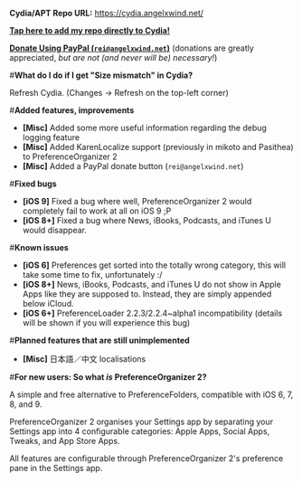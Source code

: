 **Cydia/APT Repo URL:** https://cydia.angelxwind.net/

[**Tap here to add my repo directly to Cydia!**](https://cydia.angelxwind.net/beta/add.php)

[**Donate Using PayPal (`rei@angelxwind.net`)**](https://www.paypal.com/myaccount/transfer/send/external?recipient=rei@angelxwind.net&amount=&currencyCode=USD&payment_type=Gift) (donations are greatly appreciated, *but are not (and never will be) necessary!*)

#**What do I do if I get "Size mismatch" in Cydia?**

Refresh Cydia. (Changes -> Refresh on the top-left corner)

#**Added features, improvements**

* **[Misc]** Added some more useful information regarding the debug logging feature
* **[Misc]** Added KarenLocalize support (previously in mikoto and Pasithea) to PreferenceOrganizer 2
* **[Misc]** Added a PayPal donate button (`rei@angelxwind.net`)

#**Fixed bugs**

* **[iOS 9]** Fixed a bug where well, PreferenceOrganizer 2 would completely fail to work at all on iOS 9 ;P
* **[iOS 8+]** Fixed a bug where News, iBooks, Podcasts, and iTunes U would disappear.

#**Known issues**

* **[iOS 6]** Preferences get sorted into the totally wrong category, this will take some time to fix, unfortunately :/
* **[iOS 8+]** News, iBooks, Podcasts, and iTunes U do not show in Apple Apps like they are supposed to. Instead, they are simply appended below iCloud.
* **[iOS 6+]** PreferenceLoader 2.2.3/2.2.4~alpha1 incompatibility (details will be shown if you will experience this bug)

#**Planned features that are still unimplemented**

* **[Misc]** 日本語／中文 localisations

#**For new users: So what *is* PreferenceOrganizer 2?**

A simple and free alternative to PreferenceFolders, compatible with iOS 6, 7, 8, and 9.

PreferenceOrganizer 2 organises your Settings app by separating your Settings app into 4 configurable categories: Apple Apps, Social Apps, Tweaks, and App Store Apps.

All features are configurable through PreferenceOrganizer 2's preference pane in the Settings app.